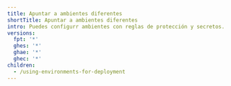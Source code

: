 ```yaml
---
title: Apuntar a ambientes diferentes
shortTitle: Apuntar a ambientes diferentes
intro: Puedes configurr ambientes con reglas de protección y secretos. Un job de flujo de trabajo que referencie a un ambiente debe seguir cualquier regla de protección para el ambiente antes de ejecutar o acceder a los secretos de dicho ambiente.
versions:
  fpt: '*'
  ghes: '*'
  ghae: '*'
  ghec: '*'
children:
  - /using-environments-for-deployment
---
```


